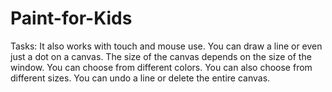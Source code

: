 # Paint-for-Kids

Tasks:
It also works with touch and mouse use.
You can draw a line or even just a dot on a canvas.
The size of the canvas depends on the size of the window.
You can choose from different colors.
You can also choose from different sizes.
You can undo a line or delete the entire canvas.
